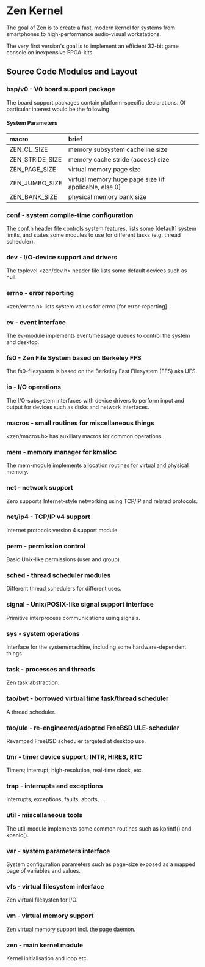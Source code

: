 # Zen Kernel

The goal of Zen is to create a fast, modern kernel for systems from smartphones
to high-performance audio-visual workstations.

The very first version's goal is to implement an efficient 32-bit game console
on inexpensive FPGA-kits.

## Source Code Modules and Layout

### bsp/v0      - V0 board support package

The board support packages contain platform-specific declarations. Of particular
interest would be the following

#### System Parameters

| macro                 | brief
|:----------------------|:-----
| ZEN_CL_SIZE           | memory subsystem cacheline size
| ZEN_STRIDE_SIZE       | memory cache stride (access) size
| ZEN_PAGE_SIZE         | virtual memory page size
| ZEN_JUMBO_SIZE        | virtual memory huge page size (if applicable, else 0)
| ZEN_BANK_SIZE         | physical memory bank size

### conf        - system compile-time configuration

The conf.h header file controls system features, lists some [default] system
limits, and states some modules to use for different tasks (e.g. thread
scheduler).

### dev         - I/O-device support and drivers

The toplevel <zen/dev.h> header file lists some default devices such as null.

### errno       - error reporting

<zen/errno.h> lists system values for errno [for error-reporting].

### ev          - event interface

The ev-module implements event/message queues to control the system and desktop.

### fs0         - Zen File System based on Berkeley FFS

The fs0-filesystem is based on the Berkeley Fast Filesystem (FFS) aka UFS.

### io          - I/O operations

The I/O-subsystem interfaces with device drivers to perform input and output for
devices such as disks and network interfaces.

### macros      - small routines for miscellaneous things

<zen/macros.h> has auxiliary macros for common operations.

### mem         - memory manager for kmalloc

The mem-module implements allocation routines for virtual and physical memory.

### net         - network support

Zero supports Internet-style networking using TCP/IP and related protocols.

### net/ip4     - TCP/IP v4 support

Internet protocols version 4 support module.

### perm        - permission control

Basic Unix-like permissions (user and group).

### sched       - thread scheduler modules

Different thread schedulers for different uses.

### signal      - Unix/POSIX-like signal support interface

Primitive interprocess communications using signals.

### sys         - system operations

Interface for the system/machine, including some hardware-dependent things.

### task        - processes and threads

Zen task abstraction.

### tao/bvt     - borrowed virtual time task/thread scheduler

A thread scheduler.

### tao/ule     - re-engineered/adopted FreeBSD ULE-scheduler

Revamped FreeBSD scheduler targeted at desktop use.

### tmr         - timer device support; INTR, HIRES, RTC

Timers; interrupt, high-resolution, real-time clock, etc.

### trap        - interrupts and exceptions

Interrupts, exceptions, faults, aborts, ...

### util        - miscellaneous tools

The util-module implements some common routines such as kprintf() and kpanic().

### var         - system parameters interface

System configuration parameters such as page-size exposed as a mapped page of
variables and values.

### vfs         - virtual filesystem interface

Zen virtual filesysten for I/O.

### vm          - virtual memory support

Zen virtual memory support incl. the page daemon.

### zen         - main kernel module

Kernel initialisation and loop etc.

